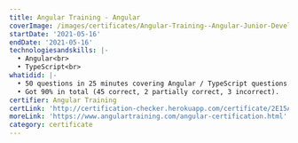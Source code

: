 ```yaml
---
title: Angular Training - Angular
coverImage: /images/certificates/Angular-Training--Angular-Junior-Developer-Certificate.png
startDate: '2021-05-16'
endDate: '2021-05-16'
technologiesandskills: |-
  • Angular<br>
  • TypeScript<br>
whatidid: |-
  • 50 questions in 25 minutes covering Angular / TypeScript questions.<br>
  • Got 90% in total (45 correct, 2 partially correct, 3 incorrect).
certifier: Angular Training
certLink: 'http://certification-checker.herokuapp.com/certificate/2E15ABX'
moreLink: 'https://www.angulartraining.com/angular-certification.html'
category: certificate
---
```

